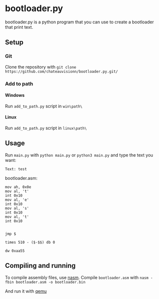 # bootloader.py
bootloader.py is a python program that you can use to create a bootloader that print text.
## Setup
### Git
Clone the repository with 
```git clone https://github.com/chateauvisionn/bootloader.py.git/```

### Add to path
#### Windows
Run `add_to_path.py` script in `win\path\`
#### Linux
Run `add_to_path.py` script in `linux\path\`

## Usage
Run `main.py` with `python main.py` or `python3 main.py` and type the text you want:

```Text: test```

bootloader.asm:
```
mov ah, 0x0e
mov al, 't'
int 0x10
mov al, 'e'
int 0x10
mov al, 's'
int 0x10
mov al, 't'
int 0x10

        
jmp $

times 510 - ($-$$) db 0

dw 0xaa55
```


## Compiling and running
To compile assembly files, use [nasm](https://www.nasm.us/).
Compile `bootloader.asm` with `nasm -fbin bootloader.asm -o bootloader.bin`

And run it with [qemu](https://www.qemu.org/)